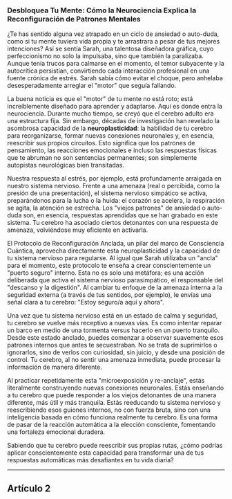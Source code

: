 ### Desbloquea Tu Mente: Cómo la Neurociencia Explica la Reconfiguración de Patrones Mentales
¿Te has sentido alguna vez atrapado en un ciclo de ansiedad o auto-duda, como si tu mente tuviera vida propia y te arrastrara a pesar de tus mejores intenciones? Así se sentía Sarah, una talentosa diseñadora gráfica, cuyo perfeccionismo no solo la impulsaba, sino que también la paralizaba. Aunque tenía trucos para calmarse en el momento, el temor subyacente y la autocrítica persistían, convirtiendo cada interacción profesional en una fuente crónica de estrés. Sarah sabía cómo evitar el choque, pero anhelaba desesperadamente arreglar el "motor" que seguía fallando.

La buena noticia es que el "motor" de tu mente no está roto; está increíblemente diseñado para aprender y adaptarse. Aquí es donde entra la neurociencia. Durante mucho tiempo, se creyó que el cerebro adulto era una estructura fija. Sin embargo, décadas de investigación han revelado la asombrosa capacidad de la **neuroplasticidad**: la habilidad de tu cerebro para reorganizarse, formar nuevas conexiones neuronales y, en esencia, reescribir sus propios circuitos. Esto significa que los patrones de pensamiento, las reacciones emocionales e incluso las respuestas físicas que te abruman no son sentencias permanentes; son simplemente autopistas neurológicas bien transitadas.

Nuestra respuesta al estrés, por ejemplo, está profundamente arraigada en nuestro sistema nervioso. Frente a una amenaza (real o percibida, como la presión de una presentación), el sistema nervioso simpático se activa, preparándonos para la lucha o la huida: el corazón se acelera, la respiración se agita, la atención se estrecha. Los "viejos patrones" de ansiedad o auto-duda son, en esencia, respuestas aprendidas que se han grabado en este sistema. Tu cerebro ha asociado ciertos detonantes con una respuesta de amenaza, volviéndose muy eficiente en activarla.

El Protocolo de Reconfiguración Anclada, un pilar del marco de Consciencia Cuántica, aprovecha directamente esta neuroplasticidad y la capacidad de tu sistema nervioso para regularse. Al igual que Sarah utilizaba un "ancla" para el momento, este protocolo te enseña a crear conscientemente un "puerto seguro" interno. Esta no es solo una metáfora; es una acción deliberada que activa el sistema nervioso parasimpático, el responsable del "descanso y la digestión". Al cambiar tu enfoque de la amenaza interna a la seguridad externa (a través de tus sentidos, por ejemplo), le envías una señal clara a tu cerebro: "Estoy seguro/a aquí y ahora".

Una vez que tu sistema nervioso está en un estado de calma y seguridad, tu cerebro se vuelve más receptivo a nuevas vías. Es como intentar reparar un barco en medio de una tormenta versus hacerlo en un puerto tranquilo. Desde este estado anclado, puedes comenzar a observar suavemente esos patrones internos que antes te secuestraban. No se trata de suprimirlos o ignorarlos, sino de verlos con curiosidad, sin juicio, y desde una posición de control. Tu cerebro, al no sentir una amenaza inmediata, puede procesar la información de manera diferente.

Al practicar repetidamente esta "microexposición y re-anclaje", estás literalmente construyendo nuevas conexiones neuronales. Estás enseñando a tu cerebro que puede responder a los viejos detonantes de una manera diferente, más útil y más tranquila. Estás reeducando tu sistema nervioso y reescribiendo esos guiones internos, no con fuerza bruta, sino con una inteligencia basada en cómo funciona realmente tu cerebro. Es una forma de pasar de la reacción automática a la elección consciente, fomentando una fortaleza emocional duradera.

Sabiendo que tu cerebro puede reescribir sus propias rutas, ¿cómo podrías aplicar conscientemente esta capacidad para transformar una de tus respuestas automáticas más desafiantes en tu vida diaria?

---

## Artículo 2